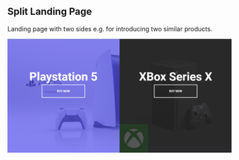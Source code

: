 ## Split Landing Page

Landing page with two sides e.g. for introducing two similar products.

![Split landing page](split-landing-page.png)

